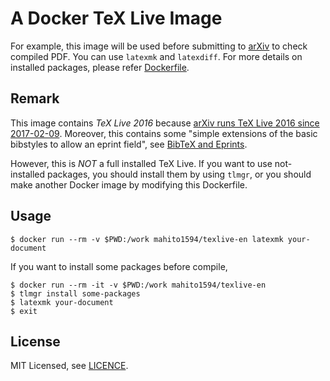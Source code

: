 # A Docker TeX Live Image
For example, this image will be used before submitting to [arXiv](https://arxiv.org) to check compiled PDF.
You can use `latexmk` and `latexdiff`.
For more details on installed packages, please refer [Dockerfile](./Dockerfile).

## Remark
This image contains *TeX Live 2016* because [arXiv runs TeX Live 2016 since 2017-02-09](https://arxiv.org/help/faq/texlive).
Moreover, this contains some "simple extensions of the basic bibstyles to allow an eprint field",
see [BibTeX and Eprints](https://arxiv.org/help/hypertex/bibstyles).

However, this is *NOT* a full installed TeX Live.
If you want to use not-installed packages, you should install them by using `tlmgr`,
or you should make another Docker image by modifying this Dockerfile.

## Usage

``` shell
$ docker run --rm -v $PWD:/work mahito1594/texlive-en latexmk your-document
```

If you want to install some packages before compile,

``` shell
$ docker run --rm -it -v $PWD:/work mahito1594/texlive-en
$ tlmgr install some-packages
$ latexmk your-document
$ exit
```

## License
MIT Licensed, see [LICENCE](./LICENSE).
